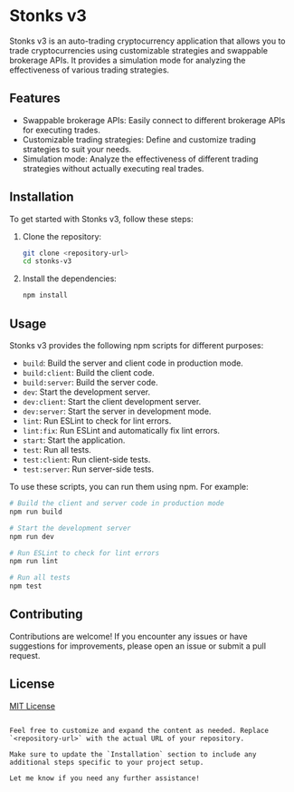# Stonks v3

Stonks v3 is an auto-trading cryptocurrency application that allows you to trade cryptocurrencies using customizable strategies and swappable brokerage APIs. It provides a simulation mode for analyzing the effectiveness of various trading strategies.

## Features

- Swappable brokerage APIs: Easily connect to different brokerage APIs for executing trades.
- Customizable trading strategies: Define and customize trading strategies to suit your needs.
- Simulation mode: Analyze the effectiveness of different trading strategies without actually executing real trades.

## Installation

To get started with Stonks v3, follow these steps:

1. Clone the repository:

   ```bash
   git clone <repository-url>
   cd stonks-v3
   ```

2. Install the dependencies:

   ```bash
   npm install
   ```

## Usage

Stonks v3 provides the following npm scripts for different purposes:

- `build`: Build the server and client code in production mode.
- `build:client`: Build the client code.
- `build:server`: Build the server code.
- `dev`: Start the development server.
- `dev:client`: Start the client development server.
- `dev:server`: Start the server in development mode.
- `lint`: Run ESLint to check for lint errors.
- `lint:fix`: Run ESLint and automatically fix lint errors.
- `start`: Start the application.
- `test`: Run all tests.
- `test:client`: Run client-side tests.
- `test:server`: Run server-side tests.

To use these scripts, you can run them using npm. For example:

```bash
# Build the client and server code in production mode
npm run build

# Start the development server
npm run dev

# Run ESLint to check for lint errors
npm run lint

# Run all tests
npm test
``````

## Contributing

Contributions are welcome! If you encounter any issues or have suggestions for improvements, please open an issue or submit a pull request.

## License

[MIT License](LICENSE)
```

Feel free to customize and expand the content as needed. Replace `<repository-url>` with the actual URL of your repository.

Make sure to update the `Installation` section to include any additional steps specific to your project setup.

Let me know if you need any further assistance!
